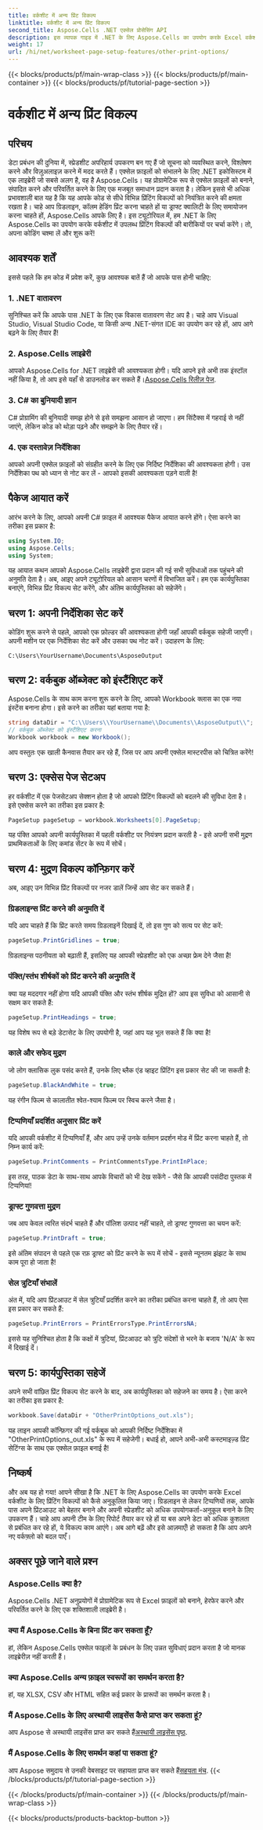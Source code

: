```yaml
---
title: वर्कशीट में अन्य प्रिंट विकल्प
linktitle: वर्कशीट में अन्य प्रिंट विकल्प
second_title: Aspose.Cells .NET एक्सेल प्रोसेसिंग API
description: इस व्यापक गाइड में .NET के लिए Aspose.Cells का उपयोग करके Excel वर्कशीट के लिए प्रिंट विकल्पों को अनुकूलित करना सीखें।
weight: 17
url: /hi/net/worksheet-page-setup-features/other-print-options/
---
```


{{< blocks/products/pf/main-wrap-class >}}
{{< blocks/products/pf/main-container >}}
{{< blocks/products/pf/tutorial-page-section >}}

# वर्कशीट में अन्य प्रिंट विकल्प

## परिचय
डेटा प्रबंधन की दुनिया में, स्प्रेडशीट अपरिहार्य उपकरण बन गए हैं जो सूचना को व्यवस्थित करने, विश्लेषण करने और विज़ुअलाइज़ करने में मदद करते हैं। एक्सेल फ़ाइलों को संभालने के लिए .NET इकोसिस्टम में एक लाइब्रेरी जो सबसे अलग है, वह है Aspose.Cells। यह प्रोग्रामेटिक रूप से एक्सेल फ़ाइलों को बनाने, संपादित करने और परिवर्तित करने के लिए एक मजबूत समाधान प्रदान करता है। लेकिन इससे भी अधिक प्रभावशाली बात यह है कि यह आपके कोड से सीधे विभिन्न प्रिंटिंग विकल्पों को नियंत्रित करने की क्षमता रखता है। चाहे आप ग्रिडलाइन, कॉलम हेडिंग प्रिंट करना चाहते हों या ड्राफ्ट क्वालिटी के लिए समायोजन करना चाहते हों, Aspose.Cells आपके लिए है। इस ट्यूटोरियल में, हम .NET के लिए Aspose.Cells का उपयोग करके वर्कशीट में उपलब्ध प्रिंटिंग विकल्पों की बारीकियों पर चर्चा करेंगे। तो, अपना कोडिंग चश्मा लें और शुरू करें!
## आवश्यक शर्तें
इससे पहले कि हम कोड में प्रवेश करें, कुछ आवश्यक बातें हैं जो आपके पास होनी चाहिए:
### 1. .NET वातावरण
सुनिश्चित करें कि आपके पास .NET के लिए एक विकास वातावरण सेट अप है। चाहे आप Visual Studio, Visual Studio Code, या किसी अन्य .NET-संगत IDE का उपयोग कर रहे हों, आप आगे बढ़ने के लिए तैयार हैं!
### 2. Aspose.Cells लाइब्रेरी
 आपको Aspose.Cells for .NET लाइब्रेरी की आवश्यकता होगी। यदि आपने इसे अभी तक इंस्टॉल नहीं किया है, तो आप इसे यहाँ से डाउनलोड कर सकते हैं।[Aspose.Cells रिलीज़ पेज](https://releases.aspose.com/cells/net/).
### 3. C# का बुनियादी ज्ञान
C# प्रोग्रामिंग की बुनियादी समझ होने से इसे समझना आसान हो जाएगा। हम सिंटैक्स में गहराई से नहीं जाएंगे, लेकिन कोड को थोड़ा पढ़ने और समझने के लिए तैयार रहें।
### 4. एक दस्तावेज़ निर्देशिका
आपको अपनी एक्सेल फ़ाइलों को संग्रहीत करने के लिए एक निर्दिष्ट निर्देशिका की आवश्यकता होगी। उस निर्देशिका पथ को ध्यान से नोट कर लें - आपको इसकी आवश्यकता पड़ने वाली है!
## पैकेज आयात करें
आरंभ करने के लिए, आपको अपनी C# फ़ाइल में आवश्यक पैकेज आयात करने होंगे। ऐसा करने का तरीका इस प्रकार है:
```csharp
using System.IO;
using Aspose.Cells;
using System;
```
यह आयात कथन आपको Aspose.Cells लाइब्रेरी द्वारा प्रदान की गई सभी सुविधाओं तक पहुंचने की अनुमति देता है।
अब, आइए अपने ट्यूटोरियल को आसान चरणों में विभाजित करें। हम एक कार्यपुस्तिका बनाएंगे, विभिन्न प्रिंट विकल्प सेट करेंगे, और अंतिम कार्यपुस्तिका को सहेजेंगे।
## चरण 1: अपनी निर्देशिका सेट करें
कोडिंग शुरू करने से पहले, आपको एक फ़ोल्डर की आवश्यकता होगी जहाँ आपकी वर्कबुक सहेजी जाएगी। अपनी मशीन पर एक निर्देशिका सेट करें और उसका पथ नोट करें। उदाहरण के लिए:
```plaintext
C:\Users\YourUsername\Documents\AsposeOutput
```
## चरण 2: वर्कबुक ऑब्जेक्ट को इंस्टैंशिएट करें
Aspose.Cells के साथ काम करना शुरू करने के लिए, आपको Workbook क्लास का एक नया इंस्टेंस बनाना होगा। इसे करने का तरीका यहां बताया गया है:
```csharp
string dataDir = "C:\\Users\\YourUsername\\Documents\\AsposeOutput\\";
// वर्कबुक ऑब्जेक्ट को इंस्टैंशिएट करना
Workbook workbook = new Workbook();
```
आप वस्तुतः एक खाली कैनवास तैयार कर रहे हैं, जिस पर आप अपनी एक्सेल मास्टरपीस को चित्रित करेंगे!
## चरण 3: एक्सेस पेज सेटअप
हर वर्कशीट में एक पेजसेटअप सेक्शन होता है जो आपको प्रिंटिंग विकल्पों को बदलने की सुविधा देता है। इसे एक्सेस करने का तरीका इस प्रकार है:
```csharp
PageSetup pageSetup = workbook.Worksheets[0].PageSetup;
```
यह पंक्ति आपको अपनी कार्यपुस्तिका में पहली वर्कशीट पर नियंत्रण प्रदान करती है - इसे अपनी सभी मुद्रण प्राथमिकताओं के लिए कमांड सेंटर के रूप में सोचें।
## चरण 4: मुद्रण विकल्प कॉन्फ़िगर करें
अब, आइए उन विभिन्न प्रिंट विकल्पों पर नजर डालें जिन्हें आप सेट कर सकते हैं।
### ग्रिडलाइन्स प्रिंट करने की अनुमति दें
यदि आप चाहते हैं कि प्रिंट करते समय ग्रिडलाइनें दिखाई दें, तो इस गुण को सत्य पर सेट करें:
```csharp
pageSetup.PrintGridlines = true;
```
ग्रिडलाइन्स पठनीयता को बढ़ाती हैं, इसलिए यह आपकी स्प्रेडशीट को एक अच्छा फ्रेम देने जैसा है!
### पंक्ति/स्तंभ शीर्षकों को प्रिंट करने की अनुमति दें
क्या यह मददगार नहीं होगा यदि आपकी पंक्ति और स्तंभ शीर्षक मुद्रित हों? आप इस सुविधा को आसानी से सक्षम कर सकते हैं:
```csharp
pageSetup.PrintHeadings = true;
```
यह विशेष रूप से बड़े डेटासेट के लिए उपयोगी है, जहां आप यह भूल सकते हैं कि क्या है!
### काले और सफेद मुद्रण
जो लोग क्लासिक लुक पसंद करते हैं, उनके लिए ब्लैक एंड व्हाइट प्रिंटिंग इस प्रकार सेट की जा सकती है:
```csharp
pageSetup.BlackAndWhite = true;
```
यह रंगीन फिल्म से कालातीत श्वेत-श्याम फिल्म पर स्विच करने जैसा है।
### टिप्पणियाँ प्रदर्शित अनुसार प्रिंट करें
यदि आपकी वर्कशीट में टिप्पणियाँ हैं, और आप उन्हें उनके वर्तमान प्रदर्शन मोड में प्रिंट करना चाहते हैं, तो निम्न कार्य करें:
```csharp
pageSetup.PrintComments = PrintCommentsType.PrintInPlace;
```
इस तरह, पाठक डेटा के साथ-साथ आपके विचारों को भी देख सकेंगे - जैसे कि आपकी पसंदीदा पुस्तक में टिप्पणियां!
### ड्राफ्ट गुणवत्ता मुद्रण
जब आप केवल त्वरित संदर्भ चाहते हैं और पॉलिश उत्पाद नहीं चाहते, तो ड्राफ्ट गुणवत्ता का चयन करें:
```csharp
pageSetup.PrintDraft = true;
```
इसे अंतिम संपादन से पहले एक रफ़ ड्राफ्ट को प्रिंट करने के रूप में सोचें - इससे न्यूनतम झंझट के साथ काम पूरा हो जाता है!
### सेल त्रुटियाँ संभालें
अंत में, यदि आप प्रिंटआउट में सेल त्रुटियाँ प्रदर्शित करने का तरीका प्रबंधित करना चाहते हैं, तो आप ऐसा इस प्रकार कर सकते हैं:
```csharp
pageSetup.PrintErrors = PrintErrorsType.PrintErrorsNA;
```
इससे यह सुनिश्चित होता है कि कक्षों में त्रुटियां, प्रिंटआउट को त्रुटि संदेशों से भरने के बजाय 'N/A' के रूप में दिखाई दें।
## चरण 5: कार्यपुस्तिका सहेजें
अपने सभी वांछित प्रिंट विकल्प सेट करने के बाद, अब कार्यपुस्तिका को सहेजने का समय है। ऐसा करने का तरीका इस प्रकार है:
```csharp
workbook.Save(dataDir + "OtherPrintOptions_out.xls");
```
यह लाइन आपकी कॉन्फ़िगर की गई वर्कबुक को आपकी निर्दिष्ट निर्देशिका में "OtherPrintOptions_out.xls" के रूप में सहेजेगी। बधाई हो, आपने अभी-अभी कस्टमाइज़्ड प्रिंट सेटिंग्स के साथ एक एक्सेल फ़ाइल बनाई है!
## निष्कर्ष
और अब यह हो गया! आपने सीखा है कि .NET के लिए Aspose.Cells का उपयोग करके Excel वर्कशीट के लिए प्रिंटिंग विकल्पों को कैसे अनुकूलित किया जाए। ग्रिडलाइन से लेकर टिप्पणियों तक, आपके पास अपने प्रिंटआउट को बेहतर बनाने और अपनी स्प्रेडशीट को अधिक उपयोगकर्ता-अनुकूल बनाने के लिए उपकरण हैं। चाहे आप अपनी टीम के लिए रिपोर्ट तैयार कर रहे हों या बस अपने डेटा को अधिक कुशलता से प्रबंधित कर रहे हों, ये विकल्प काम आएंगे। अब आगे बढ़ें और इसे आज़माएँ! हो सकता है कि आप अपने नए वर्कफ़्लो को बदल पाएँ।
## अक्सर पूछे जाने वाले प्रश्न
### Aspose.Cells क्या है?  
Aspose.Cells .NET अनुप्रयोगों में प्रोग्रामेटिक रूप से Excel फ़ाइलों को बनाने, हेरफेर करने और परिवर्तित करने के लिए एक शक्तिशाली लाइब्रेरी है।
### क्या मैं Aspose.Cells के बिना प्रिंट कर सकता हूँ?  
हां, लेकिन Aspose.Cells एक्सेल फाइलों के प्रबंधन के लिए उन्नत सुविधाएं प्रदान करता है जो मानक लाइब्रेरीज़ नहीं करती हैं।
### क्या Aspose.Cells अन्य फ़ाइल स्वरूपों का समर्थन करता है?  
हां, यह XLSX, CSV और HTML सहित कई प्रकार के प्रारूपों का समर्थन करता है।
### मैं Aspose.Cells के लिए अस्थायी लाइसेंस कैसे प्राप्त कर सकता हूं?  
 आप Aspose से अस्थायी लाइसेंस प्राप्त कर सकते हैं[अस्थायी लाइसेंस पृष्ठ](https://purchase.aspose.com/temporary-license/).
### मैं Aspose.Cells के लिए समर्थन कहां पा सकता हूं?  
 आप Aspose समुदाय से उनकी वेबसाइट पर सहायता प्राप्त कर सकते हैं[सहयता मंच](https://forum.aspose.com/c/cells/9).
{{< /blocks/products/pf/tutorial-page-section >}}

{{< /blocks/products/pf/main-container >}}
{{< /blocks/products/pf/main-wrap-class >}}

{{< blocks/products/products-backtop-button >}}
